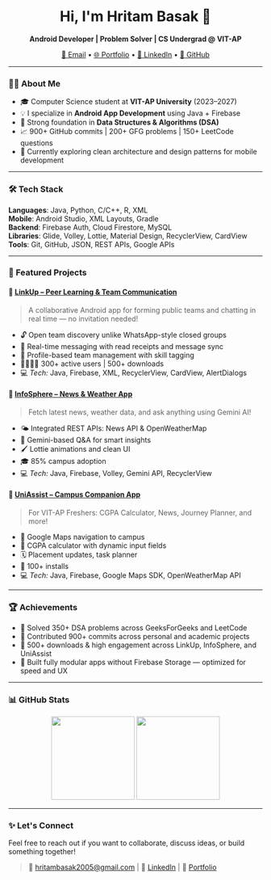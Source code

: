 <h1 align="center">Hi, I'm Hritam Basak 👋</h1>

<p align="center">
  <b>Android Developer | Problem Solver | CS Undergrad @ VIT-AP</b>  
</p>

<p align="center">
  <a href="mailto:hritambasak2005@gmail.com">📧 Email</a> • 
  <a href="https://hritam-portfolio-craft.lovable.app/">🌐 Portfolio</a> • 
  <a href="https://linkedin.com/in/hritambasak-8134b7287">💼 LinkedIn</a> • 
  <a href="https://github.com/HritamBasak">🐙 GitHub</a>
</p>

---

### 🧑‍💻 About Me

- 🎓 Computer Science student at **VIT-AP University** (2023–2027)
- 💡 I specialize in **Android App Development** using Java + Firebase
- 🚀 Strong foundation in **Data Structures & Algorithms (DSA)**
- 📈 900+ GitHub commits | 200+ GFG problems | 150+ LeetCode questions
- 🌱 Currently exploring clean architecture and design patterns for mobile development

---

### 🛠️ Tech Stack

**Languages**: Java, Python, C/C++, R, XML  
**Mobile**: Android Studio, XML Layouts, Gradle  
**Backend**: Firebase Auth, Cloud Firestore, MySQL  
**Libraries**: Glide, Volley, Lottie, Material Design, RecyclerView, CardView  
**Tools**: Git, GitHub, JSON, REST APIs, Google APIs

---

### 📱 Featured Projects

#### 🔗 [LinkUp – Peer Learning & Team Communication](https://github.com/HritamBasak/LinkUp)
> A collaborative Android app for forming public teams and chatting in real time — no invitation needed!

- 🔓 Open team discovery unlike WhatsApp-style closed groups  
- 💬 Real-time messaging with read receipts and message sync  
- 🧠 Profile-based team management with skill tagging  
- 👨‍👩‍👧‍👦 300+ active users | 500+ downloads  
- 💻 *Tech:* Java, Firebase, XML, RecyclerView, CardView, AlertDialogs

#### 📰 [InfoSphere – News & Weather App](https://github.com/HritamBasak/InfoSphere)
> Fetch latest news, weather data, and ask anything using Gemini AI!

- 🌤️ Integrated REST APIs: News API & OpenWeatherMap  
- 🤖 Gemini-based Q&A for smart insights  
- 🖌️ Lottie animations and clean UI  
- 🎓 85% campus adoption  
- 💻 *Tech:* Java, Firebase, Volley, Gemini API, RecyclerView

#### 🧮 [UniAssist – Campus Companion App](https://github.com/HritamBasak/UniAssist)
> For VIT-AP Freshers: CGPA Calculator, News, Journey Planner, and more!

- 📍 Google Maps navigation to campus  
- 🧾 CGPA calculator with dynamic input fields  
- 🗓️ Placement updates, task planner  
- 📲 100+ installs  
- 💻 *Tech:* Java, Firebase, Google Maps SDK, OpenWeatherMap API

---

### 🏆 Achievements

- 🔢 Solved 350+ DSA problems across GeeksForGeeks and LeetCode  
- 🔄 Contributed 900+ commits across personal and academic projects  
- 📱 500+ downloads & high engagement across LinkUp, InfoSphere, and UniAssist  
- 🧠 Built fully modular apps without Firebase Storage — optimized for speed and UX

---

### 📊 GitHub Stats

<p align="center">
  <img src="https://github-readme-stats.vercel.app/api?username=HritamBasak&show_icons=true&theme=tokyonight" height="165" />
  <img src="https://github-readme-stats.vercel.app/api/top-langs/?username=HritamBasak&layout=compact&theme=tokyonight" height="165" />
</p>

---

### ✨ Let's Connect

Feel free to reach out if you want to collaborate, discuss ideas, or build something together!

> 📧 hritambasak2005@gmail.com | 💼 [LinkedIn](https://linkedin.com/in/hritambasak-8134b7287) | 🧭 [Portfolio](https://hritam-portfolio-craft.lovable.app/)

